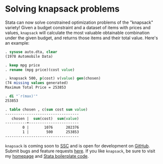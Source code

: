 # Solving knapsack problems

Stata can now solve constrained optimization problems of the "knapsack" variety! Given a budget constraint and a dataset of items with prices and values, `knapsack` will calculate the most valuable obtainable combination under the given budget, and returns those items and their total value. Here's an example:

```stata
. sysuse auto.dta, clear
(1978 Automobile Data)

. keep mpg price
. rename (mpg price)(cost value)

. knapsack 500, p(cost) v(value) gen(chosen)
(74 missing values generated)
Maximum Total Price = 253853

. di "`r(max)'"
253853

. table chosen , c(sum cost sum value)
----------------------------------
   chosen |  sum(cost)  sum(value)
----------+-----------------------
        0 |       1076      202376
        1 |        500      253853
----------------------------------
```

`knapsack` is coming soon to [SSC](https://ideas.repec.org/) and is open for development on [GitHub](https://github.com/bbdaniels/knapsack). Submit bugs and feature requests [here](https://github.com/bbdaniels/knapsack/issues). If you like `knapsack`, be sure to visit my [homepage](http://bbdaniels.github.io) and [Stata boilerplate code](https://gist.github.com/bbdaniels/a3c9f9416f1d16d6f3c6e8cf371f1d89).
